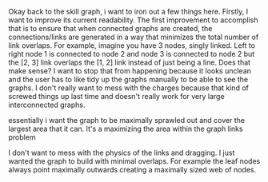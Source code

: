 Okay back to the skill graph, i want to iron out a few things here. Firstly, I want to improve its current readability. The first improvement to accomplish that is to ensure that when connected graphs are created, the connections/links are generated in a way that minimizes the total number of link overlaps. For example, imagine you have 3 nodes, singly linked. Left to right node 1 is connected to node 2 and node 3 is connected to node 2 but the [2, 3] link overlaps the [1, 2] link instead of just being a line. Does that make sense? I want to stop that from happening because it looks unclean and the user has to like tidy up the graphs manually to be able to see the graphs. I don't really want to mess with the charges because that kind of screwed things up last time and doesn't really work for very large interconnected graphs.

essentially i want the graph to be maximally sprawled out and cover the largest area that it can. It's a maximizing the area within the graph links problem

I don't want to mess with the physics of the links and dragging. I just wanted the graph to build with minimal overlaps. For example the leaf nodes always point maximally outwards creating a maximally sized web of nodes.
